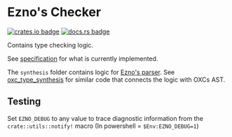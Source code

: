 # Ezno's Checker

[![crates.io badge](https://img.shields.io/crates/v/ezno-checker?style=flat-square)](https://crates.io/crates/ezno-checker)
[![docs.rs badge](https://img.shields.io/docsrs/ezno-checker?style=flat-square)](https://docs.rs/ezno-checker/latest)

Contains type checking logic.

See [specification](./specification/specification.md) for what is currently implemented.

The `synthesis` folder contains logic for [Ezno's parser](https://github.com/kaleidawave/ezno/tree/main/parser). See [oxc_type_synthesis](https://github.com/web-infra-dev/oxc) for similar code that connects the logic with OXCs AST.

## Testing

Set `EZNO_DEBUG` to any value to trace diagnostic information from the `crate::utils::notify!` macro (In powershell = `$Env:EZNO_DEBUG=1`)
